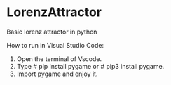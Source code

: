 # LorenzAttractor
Basic lorenz attractor in python

How to run in Visual Studio Code:
1) Open the terminal of Vscode.
2) Type # pip install pygame
 or # pip3 install pygame.
4) Import pygame and enjoy it.
